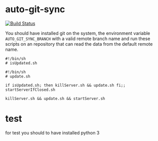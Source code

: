 # auto-git-sync

[![Build Status](https://app.travis-ci.com/pidement/auto-git-sync.svg?branch=main)](https://app.travis-ci.com/pidement/auto-git-sync)

You should have installed git on the system, the environment variable ```AUTO_GIT_SYNC_BRANCH``` with a valid remote branch name and run these scripts on an repository that can read the data from the default remote name.

```
#!/bin/sh
# isUpdated.sh
```

```
#!/bin/sh
# update.sh
```

```
if isUpdated.sh; then killServer.sh && update.sh fi;; startServerIfClosed.sh
```

```
killServer.sh && update.sh && startServer.sh
```

# test
for test you should to have installed python 3

